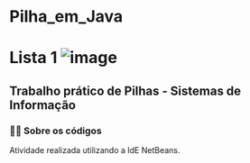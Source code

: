 # Pilha_em_Java
# Lista 1 ![image](https://img.shields.io/badge/C-00599C?style=for-the-badge&logo=c&logoColor=white)

## Trabalho prático de Pilhas - Sistemas de Informação 

### 👨‍💻 Sobre os códigos

Atividade realizada utilizando a IdE NetBeans.

